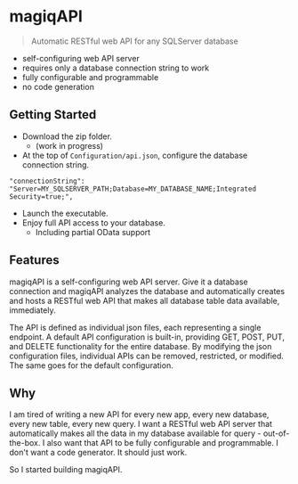 # magiqAPI

> Automatic RESTful web API for any SQLServer database

- self-configuring web API server
- requires only a database connection string to work
- fully configurable and programmable
- no code generation



## Getting Started

- Download the zip folder.
	- (work in progress)
- At the top of `Configuration/api.json`, configure the database connection string.

```shell
"connectionString": "Server=MY_SQLSERVER_PATH;Database=MY_DATABASE_NAME;Integrated Security=true;",
```

- Launch the executable.
- Enjoy full API access to your database.
	- Including partial OData support


## Features

magiqAPI is a self-configuring web API server. Give it a database connection and magiqAPI analyzes the database and automatically creates and hosts a RESTful web API that makes all database table data available, immediately.

The API is defined as individual json files, each representing a single endpoint. A default API configuration is built-in, providing GET, POST, PUT, and DELETE functionality for the entire database. By modifying the json configuration files, individual APIs can be removed, restricted, or modified. The same goes for the default configuration. 


## Why

I am tired of writing a new API for every new app, every new database, every new table, every new query. 
I want a RESTful web API server that automatically makes all the data in my database available for query - out-of-the-box. 
I also want that API to be fully configurable and programmable. 
I don't want a code generator. 
It should just work.

So I started building magiqAPI.  


